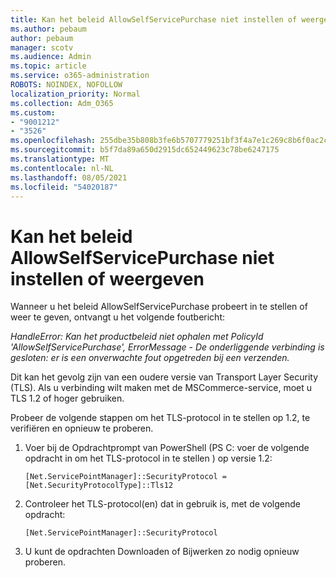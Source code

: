 ```yaml
---
title: Kan het beleid AllowSelfServicePurchase niet instellen of weergeven
ms.author: pebaum
author: pebaum
manager: scotv
ms.audience: Admin
ms.topic: article
ms.service: o365-administration
ROBOTS: NOINDEX, NOFOLLOW
localization_priority: Normal
ms.collection: Adm_O365
ms.custom:
- "9001212"
- "3526"
ms.openlocfilehash: 255dbe35b808b3fe6b5707779251bf3f4a7e1c269c8b6f0ac2cb43ca03c469e9
ms.sourcegitcommit: b5f7da89a650d2915dc652449623c78be6247175
ms.translationtype: MT
ms.contentlocale: nl-NL
ms.lasthandoff: 08/05/2021
ms.locfileid: "54020187"
---
```

# <a name="unable-to-set-or-view-the-allowselfservicepurchase-policy"></a>Kan het beleid AllowSelfServicePurchase niet instellen of weergeven

Wanneer u het beleid AllowSelfServicePurchase probeert in te stellen of weer te geven, ontvangt u het volgende foutbericht:

*HandleError: Kan het productbeleid niet ophalen met PolicyId 'AllowSelfServicePurchase', ErrorMessage - De onderliggende verbinding is gesloten: er is een onverwachte fout opgetreden bij een verzenden.*

Dit kan het gevolg zijn van een oudere versie van Transport Layer Security (TLS). Als u verbinding wilt maken met de MSCommerce-service, moet u TLS 1.2 of hoger gebruiken.  

Probeer de volgende stappen om het TLS-protocol in te stellen op 1.2, te verifiëren en opnieuw te proberen.
 1. Voer bij de Opdrachtprompt van PowerShell (PS C: voer de volgende opdracht in om het TLS-protocol in te stellen \) op versie 1.2:

    `[Net.ServicePointManager]::SecurityProtocol = [Net.SecurityProtocolType]::Tls12`

2. Controleer het TLS-protocol(en) dat in gebruik is, met de volgende opdracht:

    `[Net.ServicePointManager]::SecurityProtocol` 

3. U kunt de opdrachten Downloaden of Bijwerken zo nodig opnieuw proberen.

